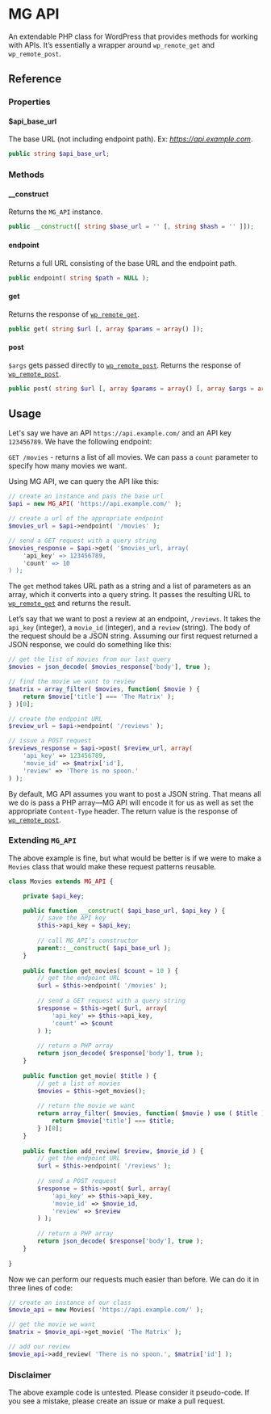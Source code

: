 # MG API

An extendable PHP class for WordPress that provides methods for working with APIs. It’s essentially a wrapper around `wp_remote_get` and `wp_remote_post`.

## Reference

### Properties

#### $api_base_url
The base URL (not including endpoint path). Ex: _<https://api.example.com>_.

```php
public string $api_base_url;
```

### Methods

#### __construct
Returns the `MG_API` instance.

```php
public __construct([ string $base_url = '' [, string $hash = '' ]]);
```

#### endpoint
Returns a full URL consisting of the base URL and the endpoint path.

```php
public endpoint( string $path = NULL );
```

#### get
Returns the response of [`wp_remote_get`](https://developer.wordpress.org/reference/functions/wp_remote_get/).

```php
public get( string $url [, array $params = array() ]);
```

#### post
`$args` gets passed directly to [`wp_remote_post`](https://developer.wordpress.org/reference/functions/wp_remote_post/). Returns the response of [`wp_remote_post`](https://developer.wordpress.org/reference/functions/wp_remote_post/).

```php
public post( string $url [, array $params = array() [, array $args = array() ]]);
```

## Usage

Let's say we have an API `https://api.example.com/` and an API key `123456789`. We have the following endpoint:

`GET /movies` - returns a list of all movies. We can pass a `count` parameter to specify how many movies we want.

Using MG API, we can query the API like this:

```php
// create an instance and pass the base url
$api = new MG_API( 'https://api.example.com/' );

// create a url of the appropriate endpoint
$movies_url = $api->endpoint( '/movies' );

// send a GET request with a query string
$movies_response = $api->get( '$movies_url, array(
    'api_key' => 123456789,
    'count' => 10
) );
```

The `get` method takes URL path as a string and a list of parameters as an array, which it converts into a query string. It passes the resulting URL to [`wp_remote_get`](https://developer.wordpress.org/reference/functions/wp_remote_get/) and returns the result.

Let’s say that we want to post a review at an endpoint, `/reviews`. It takes the `api_key` (integer), a `movie_id` (integer), and a `review` (string). The body of the request should be a JSON string. Assuming our first request returned a JSON response, we could do something like this:

```php
// get the list of movies from our last query
$movies = json_decode( $movies_response['body'], true );

// find the movie we want to review
$matrix = array_filter( $movies, function( $movie ) {
    return $movie['title'] === 'The Matrix' );
} )[0];

// create the endpoint URL
$review_url = $api->endpoint( '/reviews' );

// issue a POST request
$reviews_response = $api->post( $review_url, array(
    'api_key' => 123456789,
    'movie_id' => $matrix['id'],
    'review' => 'There is no spoon.'
) );
```

By default, MG API assumes you want to post a JSON string. That means all we do is pass a PHP array—MG API will encode it for us as well as set the appropriate `Content-Type` header. The return value is the response of [`wp_remote_post`](https://developer.wordpress.org/reference/functions/wp_remote_post/).

### Extending `MG_API`

The above example is fine, but what would be better is if we were to make a `Movies` class that would make these request patterns reusable.

```php
class Movies extends MG_API {

    private $api_key;

    public function __construct( $api_base_url, $api_key ) {
        // save the API key
        $this->api_key = $api_key;
        
        // call MG_API’s constructor
        parent::__construct( $api_base_url );
    }
    
    public function get_movies( $count = 10 ) {
        // get the endpoint URL
        $url = $this->endpoint( '/movies' );
        
        // send a GET request with a query string
        $response = $this->get( $url, array(
            'api_key' => $this->api_key,
            'count' => $count
        ) );
        
        // return a PHP array
        return json_decode( $response['body'], true );
    }
    
    public function get_movie( $title ) {
        // get a list of movies
        $movies = $this->get_movies();
        
        // return the movie we want
        return array_filter( $movies, function( $movie ) use ( $title ) {
            return $movie['title'] === $title;
        } )[0];
    }
    
    public function add_review( $review, $movie_id ) {
        // get the endpoint URL
        $url = $this->endpoint( '/reviews' );
        
        // send a POST request
        $response = $this->post( $url, array(
            'api_key' => $this->api_key,
            'movie_id' => $movie_id,
            'review' => $review
        ) );
        
        // return a PHP array
        return json_decode( $response['body'], true );
    }
    
}
```

Now we can perform our requests much easier than before. We can do it in three lines of code:

```php
// create an instance of our class
$movie_api = new Movies( 'https://api.example.com/' );

// get the movie we want
$matrix = $movie_api->get_movie( 'The Matrix' );

// add our review
$movie_api->add_review( 'There is no spoon.', $matrix['id'] );
```

### Disclaimer

The above example code is untested. Please consider it pseudo-code. If you see a mistake, please create an issue or make a pull request.
